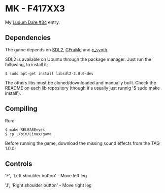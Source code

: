 # MK - F417XX3

My [Ludum Dare #34](http://ludumdare.com/compo/) entry.


## Dependencies

The game depends on [SDL2](https://www.libsdl.org/),
[GFraMe](https://github.com/SirGFM/GFraMe) and
[c_synth](https://github.com/SirGFM/c_synth).

SDL2 is available on Ubuntu through the package manager. Just run the following,
to install it:

```
$ sudo apt-get install libsdl2-2.0.0-dev
```

The others libs must be cloned/downloaded and manually built. Check the README
on each lib repository (though it's usually just runnig '$ sudo make install').


## Compiling

Run:

```
$ make RELEASE=yes
$ cp ./bin/Linux/game .
```

Before running the game, download the missing sound effects from the TAG 1.0.0!


## Controls

'F', 'Left shoulder button' - Move left leg

'J', 'Right shoulder button' - Move right leg

